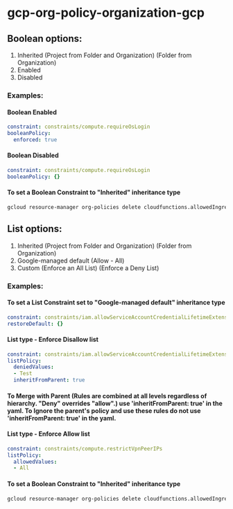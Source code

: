 # gcp-org-policy-organization-gcp

## Boolean options:
1. Inherited
(Project from Folder and Organization)
(Folder from Organization)
2. Enabled
3. Disabled

### Examples:

#### Boolean Enabled

```yaml
constraint: constraints/compute.requireOsLogin
booleanPolicy:
  enforced: true
```

#### Boolean Disabled

```yaml
constraint: constraints/compute.requireOsLogin
booleanPolicy: {}
```

#### To set a Boolean Constraint to "Inherited" inheritance type

```bash
gcloud resource-manager org-policies delete cloudfunctions.allowedIngressSettings --organization <project-id>
```

## List options: 
1. Inherited
(Project from Folder and Organization)
(Folder from Organization)
2. Google-managed default 
(Allow - All)
3. Custom 
(Enforce an All List)
(Enforce a Deny List) 


### Examples:

#### To set a List Constraint set to "Google-managed default" inheritance type

```yaml
constraint: constraints/iam.allowServiceAccountCredentialLifetimeExtension
restoreDefault: {}
```

#### List type - Enforce Disallow list

```yaml
constraint: constraints/iam.allowServiceAccountCredentialLifetimeExtension
listPolicy:
  deniedValues:
  - Test
  inheritFromParent: true
```

#### To Merge with Parent (Rules are combined at all levels regardless of hierarchy. "Deny" overrides "allow".) use 'inheritFromParent: true' in the yaml. To Ignore the parent's policy and use these rules do not use 'inheritFromParent: true' in the yaml.

#### List type - Enforce Allow list

```yaml
constraint: constraints/compute.restrictVpnPeerIPs
listPolicy:
  allowedValues:
  - All
```

#### To set a Boolean Constraint to "Inherited" inheritance type
```bash
gcloud resource-manager org-policies delete cloudfunctions.allowedIngressSettings --organization <project-id>
```
